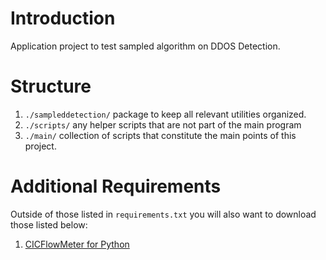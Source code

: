 # Introduction

Application project to test sampled algorithm on DDOS Detection.

# Structure

1. `./sampleddetection/` package to keep all relevant utilities organized.
2. `./scripts/` any helper scripts that are not part of the main program
3. `./main/` collection of scripts that constitute the main points of this project.

# Additional Requirements

Outside of those listed in `requirements.txt` you will also want to download those
listed below:

1. [CICFlowMeter for Python](https://gitlab.com/hieulw/cicflowmeter)
